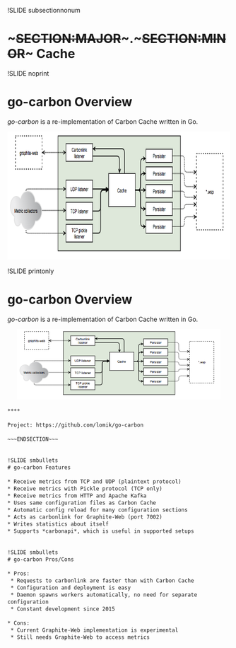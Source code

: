 !SLIDE subsectionnonum
# ~~~SECTION:MAJOR~~~.~~~SECTION:MINOR~~~ Cache


!SLIDE noprint
# go-carbon Overview

*go-carbon* is a re-implementation of Carbon Cache written in Go.

<center><img src="./_images/go-carbon.png" style="width:836px;height:290px;"/></center>


!SLIDE printonly
# go-carbon Overview

*go-carbon* is a re-implementation of Carbon Cache written in Go.

<center><img src="./_images/go-carbon.png" style="width:460px;height:159px;"/></center>

~~~SECTION:handouts~~~
****

Project: https://github.com/lomik/go-carbon

~~~ENDSECTION~~~


!SLIDE smbullets
# go-carbon Features

* Receive metrics from TCP and UDP (plaintext protocol)
* Receive metrics with Pickle protocol (TCP only)
* Receive metrics from HTTP and Apache Kafka
* Uses same configuration files as Carbon Cache
* Automatic config reload for many configuration sections
* Acts as carbonlink for Graphite-Web (port 7002)
* Writes statistics about itself
* Supports *carbonapi*, which is useful in supported setups


!SLIDE smbullets
# go-carbon Pros/Cons

* Pros:
 * Requests to carbonlink are faster than with Carbon Cache
 * Configuration and deployment is easy
 * Daemon spawns workers automatically, no need for separate configuration
 * Constant development since 2015

* Cons:
 * Current Graphite-Web implementation is experimental
 * Still needs Graphite-Web to access metrics
